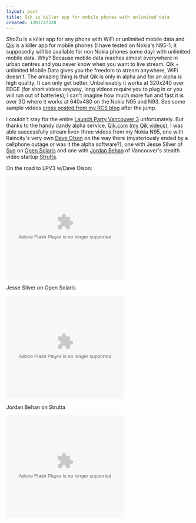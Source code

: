 ```yaml
---
layout: post
title: Qik is killer app for mobile phones with unlimited data
created: 1201747328
---
```

ShoZu is a killer app for any phone with WiFi or unlimited mobile data and <a href="http://qik.com/">Qik</a> is a killer app for mobile phones (I have tested on Nokia's N95-1, it supposedly will be available for non Nokia phones some day) with unlimited mobile data. Why? Because mobile data reaches almost everywhere in urban centres and you never know when you want to live stream. Qik + unlimited Mobile Data gives you the freedom to stream anywhere, WiFi doesn't. The amazing thing is that Qik is only in alpha and for an alpha is high quality. It can only get better. Unbelievably it works at 320x240 over EDGE (for short videos anyway, long videos require you to plug in or you will run out of batteries); I can't imagine how much more fun and fast it is over 3G where it works at 640x480 on the Nokia N95 and N93. See some sample videos <a href="http://raincitystudios.com/blogs-and-pods/roland-tanglao/launch-party-vancouver-3-qik-videos-with-dave-olson%2C-jesse-silver-and-jordan-behan">cross posted from my RCS blog</a> after the jump.

<!--break-->

<p>I couldn't stay for the entire <a href="http://www.launchpartyhq.com/news/2008/01/28/lpv3-over-and-out">Launch Party Vancouver 3</a> unfortunately. But thanks to the handy dandy alpha service, <a href="http://qik.com/">Qik.com</a> (<a href="http://qik.com/roland">my Qik videos</a>),  I was able successfully stream live>
three videos from my Nokia N95, one with Raincity's very own  <a href="http://feasthouse.wordpress.com/">Dave Olson</a> on the way there (mysteriously ended by a cellphone outage or was it the alpha software?), one with Jesse Silver of <a href="http://www.sun.com/">Sun</a> on <a href="http://opensolaris.org/">Open Solaris</a> and one with <a href="http://www.telltenfriends.com/blog/">Jordan Behan</a> of Vancouver's stealth video startup <a href="http://strutta.com/">Strutta</a>.</p>


<p>On the road to LPV3 w/Dave Olson:</p>
<object classid="clsid:d27cdb6e-ae6d-11cf-96b8-444553540000" codebase="http://fpdownload.macromedia.com/pub/shockwave/cabs/flash/swflash.cab#version=8,0,0,0" width="320" height="280" id="thumbnail" align="middle" style="position:relative;"><param name="allowScriptAccess" value="always" /><param name="swLiveConnect" value="true" /><param name="movie" value="http://qik.com/player.swf?streamname=e49e2c3b7f1f44d68e02f144b5d59162&vid=11815&playback=false&polling=false&user=roland&userlock=true&islive=&username=anonymous" /><param name="quality" value="high" /><param name="wmode" value="transparent" /><embed src="http://qik.com/player.swf?streamname=e49e2c3b7f1f44d68e02f144b5d59162&vid=11815&playback=false&polling=false&user=roland&userlock=true&islive=&username=anonymous" quality="high" wmode="transparent" width="320" height="280" name="thumbnail" align="middle" allowScriptAccess="always" swLiveConnect="true" type="application/x-shockwave-flash" pluginspage="http://www.macromedia.com/go/getflashplayer"  /></object>
<p>Jesse Silver on Open Solaris</p>
<object classid="clsid:d27cdb6e-ae6d-11cf-96b8-444553540000" codebase="http://fpdownload.macromedia.com/pub/shockwave/cabs/flash/swflash.cab#version=8,0,0,0" width="320" height="280" id="thumbnail" align="middle" style="position:relative;"><param name="allowScriptAccess" value="always" /><param name="swLiveConnect" value="true" /><param name="movie" value="http://qik.com/player.swf?streamname=a005dd23b7104568b54e9f1a09dc3a2d&vid=11820&playback=false&polling=false&user=roland&userlock=true&islive=&username=anonymous" /><param name="quality" value="high" /><param name="wmode" value="transparent" /><embed src="http://qik.com/player.swf?streamname=a005dd23b7104568b54e9f1a09dc3a2d&vid=11820&playback=false&polling=false&user=roland&userlock=true&islive=&username=anonymous" quality="high" wmode="transparent" width="320" height="280" name="thumbnail" align="middle" allowScriptAccess="always" swLiveConnect="true" type="application/x-shockwave-flash" pluginspage="http://www.macromedia.com/go/getflashplayer"  /></object>
<p>Jordan Behan on Strutta</p>
<object classid="clsid:d27cdb6e-ae6d-11cf-96b8-444553540000" codebase="http://fpdownload.macromedia.com/pub/shockwave/cabs/flash/swflash.cab#version=8,0,0,0" width="320" height="280" id="thumbnail" align="middle" style="position:relative;"><param name="allowScriptAccess" value="always" /><param name="swLiveConnect" value="true" /><param name="movie" value="http://qik.com/player.swf?streamname=a13ae3a2396a4861840428b2d1566a70&vid=11818&playback=false&polling=false&user=roland&userlock=true&islive=&username=anonymous" /><param name="quality" value="high" /><param name="wmode" value="transparent" /><embed src="http://qik.com/player.swf?streamname=a13ae3a2396a4861840428b2d1566a70&vid=11818&playback=false&polling=false&user=roland&userlock=true&islive=&username=anonymous" quality="high" wmode="transparent" width="320" height="280" name="thumbnail" align="middle" allowScriptAccess="always" swLiveConnect="true" type="application/x-shockwave-flash" pluginspage="http://www.macromedia.com/go/getflashplayer"  /></object>
